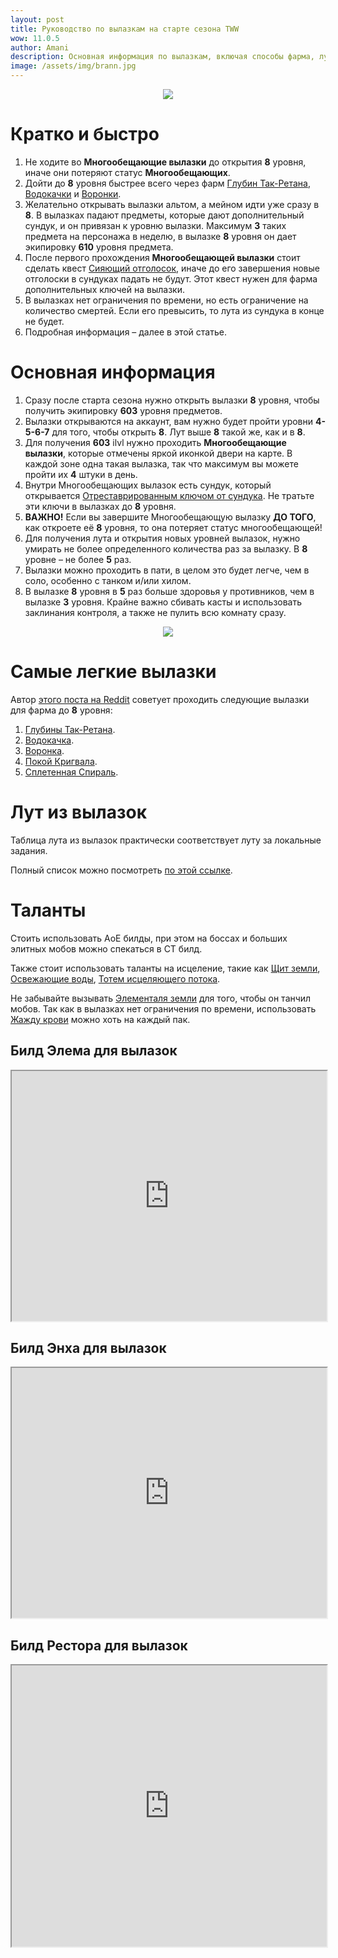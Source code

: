 ```yaml
---    
layout: post
title: Руководство по вылазкам на старте сезона TWW
wow: 11.0.5
author: Amani
description: Основная информация по вылазкам, включая способы фарма, лут, полезные фишки и многое другое.
image: /assets/img/brann.jpg
---
```


<p align="center">
    <img src="/assets/img/brann.jpg"> 
</p>



# Кратко и быстро

1. Не ходите во **Многообещающие вылазки** до открытия **8** уровня, иначе они потеряют статус **Многообещающих**.
2. Дойти до **8** уровня быстрее всего через фарм [Глубин Так-Ретана](https://www.wowhead.com/ru/zone=15008/), [Водокачки](https://www.wowhead.com/ru/zone=15002/) и [Воронки](https://www.wowhead.com/ru/zone=15175).
4. Желательно открывать вылазки альтом, а мейном идти уже сразу в **8**. В вылазках падают предметы, которые дают дополнительный сундук, и он привязан к уровню вылазки. Максимум **3** таких предмета на персонажа в неделю, в вылазке **8** уровня он дает экипировку **610** уровня предмета.
3. После первого прохождения **Многообещающей вылазки** стоит сделать квест [Сияющий отголосок](https://www.wowhead.com/ru/quest=84542/), иначе до его завершения новые отголоски в сундуках падать не будут. Этот квест нужен для фарма дополнительных ключей на вылазки.
4. В вылазках нет ограничения по времени, но есть ограничение на количество смертей. Если его превысить, то лута из сундука в конце не будет.
4. Подробная информация – далее в этой статье.


 <!--more-->

# Основная информация

1. Сразу после старта сезона нужно открыть вылазки **8** уровня, чтобы получить экипировку **603** уровня предметов. 
2. Вылазки открываются на аккаунт, вам нужно будет пройти уровни **4-5-6-7** для того, чтобы открыть **8**. Лут выше **8** такой же, как и в **8**.
3. Для получения **603** ilvl нужно проходить **Многообещающие вылазки**, которые отмечены яркой иконкой двери на карте. В каждой зоне одна такая вылазка, так что максимум вы можете пройти их **4** штуки в день.
4. Внутри Многообещающих вылазок есть сундук, который открывается [Отреставрированным ключом от сундука](https://www.wowhead.com/ru/item=224172). Не тратьте эти ключи в вылазках до **8** уровня.
3. **ВАЖНО!** Если вы завершите Многообещающую вылазку **ДО ТОГО**, как откроете её **8** уровня, то она потеряет статус многообещающей! 
5. Для получения лута и открытия новых уровней вылазок, нужно умирать не более определенного количества раз за вылазку. В **8** уровне – не более **5** раз.
6. Вылазки можно проходить в пати, в целом это будет легче, чем в соло, особенно с танком и/или хилом.
7. В вылазке **8** уровня в **5** раз больше здоровья у противников, чем в вылазке **3** уровня. Крайне важно сбивать касты и использовать заклинания контроля, а также не пулить всю комнату сразу.

<p align="center">
    <img src="/assets/img/delve.jpg"> 
</p>


# Самые легкие вылазки

Автор [этого поста на Reddit](https://www.reddit.com/r/CompetitiveWoW/comments/1fc1ui4/tips_and_tricks_for_bountiful_tier_8_delves_and/) советует проходить следующие вылазки для фарма до **8** уровня:
1. [Глубины Так-Ретана](https://www.wowhead.com/ru/zone=15008/). 
2. [Водокачка](https://www.wowhead.com/ru/zone=15002/).
3. [Воронка](https://www.wowhead.com/ru/zone=15175).
4. [Покой Кригвала](https://www.wowhead.com/ru/zone=15000).
5. [Сплетенная Спираль](https://www.wowhead.com/ru/zone=15007/).



# Лут из вылазок

Таблица лута из вылазок практически соответствует луту за локальные задания.

Полный список можно посмотреть [по этой ссылке](https://wowvendor.com/media/wow/tww-delves-loot-table-gear-cosmetics-mounts-and-more).

# Таланты

Стоить использовать АоЕ билды, при этом на боссах и больших элитных мобов можно спекаться в СТ билд.

Также стоит использовать таланты на исцеление, такие как [Щит земли](https://www.wowhead.com/ru/spell=974), [Освежающие воды](https://www.wowhead.com/ru/spell=378211), [Тотем исцеляющего потока](https://www.wowhead.com/ru/spell=392915).

Не забывайте вызывать [Элементаля земли](https://www.wowhead.com/ru/spell=198103) для того, чтобы он танчил мобов. Так как в вылазках нет ограничения по времени, использовать [Жажду крови](https://www.wowhead.com/ru/spell=2825) можно хоть на каждый пак.


## Билд Элема для вылазок

<p></p>

<iframe title="Talent Embed Example 1" src="https://www.raidbots.com/simbot/render/talents/CYQAAAAAAAAAAAAAAAAAAAAAAAAAAAAMbzyyMjxwMbMmZMmZGAAAAAsZmFYADYWYCZWAAz20MMstYmZCzMzYwMmx22sMYxMzMDzYGG?width=700&bgcolor=262b39&locale=ru_RU" width="100%" height="400px" style="overflow: hidden"></iframe>

<p></p>


## Билд Энха для вылазок


<p></p>

<iframe title="Talent Embed Example 1" src="https://www.raidbots.com/simbot/render/talents/CcQAAAAAAAAAAAAAAAAAAAAAAMzMzyMzMGzMDzwsglZMAAAAAAAAAAsBwYGDDZB2GGawCAmlJDMLMmZGzMzMLYZmZCWGLjZGAgZA?width=700&bgcolor=262b39&locale=ru_RU" width="100%" height="400px" style="overflow: hidden"></iframe>

<p></p>

## Билд Рестора для вылазок


<iframe title="Talent Embed Example 1" src="https://www.raidbots.com/simbot/render/talents/CgQAAAAAAAAAAAAAAAAAAAAAAAAAAAAGAAAAAzMzMzyMWmZmZGsMYGwCsAzYTjlBkZgNmZmlxMLzMzIzGMTjZGzwYxYGLmlhZhBAwA?width=700&bgcolor=262b39&locale=ru_RU" width="100%" height="450px" style="overflow: hidden"></iframe>







